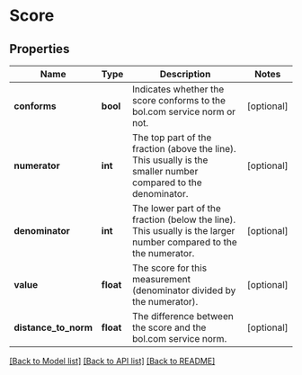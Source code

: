 # Score

## Properties
Name | Type | Description | Notes
------------ | ------------- | ------------- | -------------
**conforms** | **bool** | Indicates whether the score conforms to the bol.com service norm or not. | [optional] 
**numerator** | **int** | The top part of the fraction (above the line). This usually is the smaller number compared to the denominator. | [optional] 
**denominator** | **int** | The lower part of the fraction (below the line). This usually is the larger number compared to the the numerator. | [optional] 
**value** | **float** | The score for this measurement (denominator divided by the numerator). | [optional] 
**distance_to_norm** | **float** | The difference between the score and the bol.com service norm. | [optional] 

[[Back to Model list]](../README.md#documentation-for-models) [[Back to API list]](../README.md#documentation-for-api-endpoints) [[Back to README]](../README.md)


